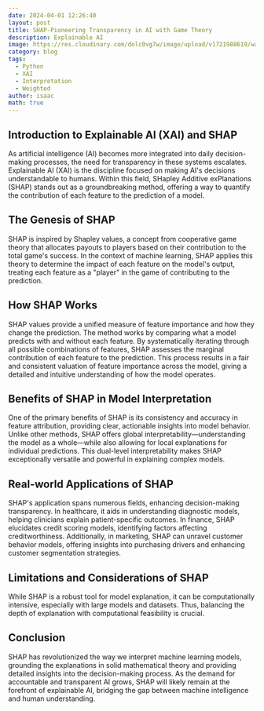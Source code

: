 ```yaml
---
date: 2024-04-01 12:26:40
layout: post
title: SHAP-Pioneering Transparency in AI with Game Theory
description: Explainable AI
image: https://res.cloudinary.com/dolc0vg7w/image/upload/v1721988619/waffle_2024/jrfgse2bdt5ci6ds56rl.webp
category: blog
tags:
  - Python
  - XAI
  - Interpretation
  - Weighted
author: isaac
math: true
---
```



## Introduction to Explainable AI (XAI) and SHAP
As artificial intelligence (AI) becomes more integrated into daily decision-making processes, the need for transparency in these systems escalates. Explainable AI (XAI) is the discipline focused on making AI's decisions understandable to humans. Within this field, SHapley Additive exPlanations (SHAP) stands out as a groundbreaking method, offering a way to quantify the contribution of each feature to the prediction of a model.

## The Genesis of SHAP
SHAP is inspired by Shapley values, a concept from cooperative game theory that allocates payouts to players based on their contribution to the total game's success. In the context of machine learning, SHAP applies this theory to determine the impact of each feature on the model's output, treating each feature as a "player" in the game of contributing to the prediction.

## How SHAP Works
SHAP values provide a unified measure of feature importance and how they change the prediction. The method works by comparing what a model predicts with and without each feature. By systematically iterating through all possible combinations of features, SHAP assesses the marginal contribution of each feature to the prediction. This process results in a fair and consistent valuation of feature importance across the model, giving a detailed and intuitive understanding of how the model operates.

## Benefits of SHAP in Model Interpretation
One of the primary benefits of SHAP is its consistency and accuracy in feature attribution, providing clear, actionable insights into model behavior. Unlike other methods, SHAP offers global interpretability—understanding the model as a whole—while also allowing for local explanations for individual predictions. This dual-level interpretability makes SHAP exceptionally versatile and powerful in explaining complex models.

## Real-world Applications of SHAP
SHAP's application spans numerous fields, enhancing decision-making transparency. In healthcare, it aids in understanding diagnostic models, helping clinicians explain patient-specific outcomes. In finance, SHAP elucidates credit scoring models, identifying factors affecting creditworthiness. Additionally, in marketing, SHAP can unravel customer behavior models, offering insights into purchasing drivers and enhancing customer segmentation strategies.

## Limitations and Considerations of SHAP
While SHAP is a robust tool for model explanation, it can be computationally intensive, especially with large models and datasets. Thus, balancing the depth of explanation with computational feasibility is crucial.

## Conclusion
SHAP has revolutionized the way we interpret machine learning models, grounding the explanations in solid mathematical theory and providing detailed insights into the decision-making process. As the demand for accountable and transparent AI grows, SHAP will likely remain at the forefront of explainable AI, bridging the gap between machine intelligence and human understanding.


